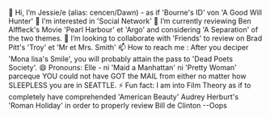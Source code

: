 👋 Hi, I’m Jessie/e (alias: cencen/Dawn) - as if 'Bourne's ID' von 'A Good Will Hunter'
👀 I’m interested in 'Social Network'
🌱 I’m currently reviewing Ben Alffleck's Movie 'Pearl Harbour' et 'Argo' and considering 'A Separation' of the two themes.
💞️ I’m looking to collaborate with 'Friends' to review on Brad Pitt's 'Troy' et 'Mr et Mrs. Smith'
📫 How to reach me : After you deciper 'Mona lisa's Smile', you will probably attain the pass to 'Dead Poets Society'.
😄 Pronouns: Elle -  ni 'Maid a Manhattan' ni 'Pretty Woman' parceque YOU could not have GOT the MAIL from either no matter how SLEEPLESS you are in SEATTLE.
⚡ Fun fact: I am into Film Theory as if to completely have comprehended 'American Beauty' Audrey Herburt's 'Roman Holiday' in order to properly review Bill de Clinton --Oops

<!---
lupae-cledevon/lupae-cledevon is a ✨ special ✨ repository because its `README.md` (this file) appears on your GitHub profile.
You can click the Preview link to take a look at your changes.
--->
